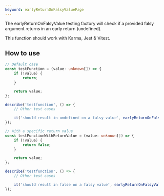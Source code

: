 ```yaml
---
keyword: earlyReturnOnFalsyValuePage
---
```


The earlyReturnOnFalsyValue testing factory will check if a provided falsy argument returns in an early return (undefined).

This function should work with Karma, Jest & Vitest.

## How to use

```typescript
// Default case
const testFunction = (value: unknown[]) => {
    if (!value) {
        return;
    }

    return value;
};

describe('testfunction', () => {
    // Other test cases

    it('should result in undefined on a falsy value', earlyReturnOnFalsyValue(testFunction));
});

// With a specific return value
const testFunctionWithReturnValue = (value: unknown[]) => {
    if (!value) {
        return false;
    }

    return value;
};

describe('testfunction', () => {
    // Other test cases

    it('should result in false on a falsy value', earlyReturnOnFalsyValue(testFunction, false));
});
```
